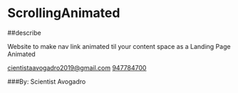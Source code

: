 # ScrollingAnimated

##describe

Website to make nav link animated til your content space
as a Landing Page Animated


<a href="mailto:cientistaavogadro2019@gmail.com">cientistaavogadro2019@gmail.com</a>
<a href="tel:947784700">947784700</a>

###By: Scientist Avogadro
